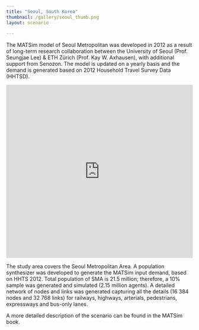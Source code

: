 ```yaml
---
title: "Seoul, South Korea"
thumbnail: /gallery/seoul_thumb.png
layout: scenario
  
---
```

The MATSim model of Seoul Metropolitan was developed in 2012 as a result of long-term research collaboration between the University of Seoul (Prof. Seungjae Lee) & ETH Zürich (Prof. Kay W. Axhausen), with additional support from Senozon. The model is updated on a yearly basis and the demand is generated based on 2012 Household Travel Survey Data (HHTSD).

<iframe allowfullscreen="" frameborder="0" height="468" mozallowfullscreen="" src="http://player.vimeo.com/video/115472306" webkitallowfullscreen="" width="100%"></iframe>

The study area covers the Seoul Metropolitan Area. A population synthesizer was developed to generate the MATSim input demand, based on HHTS 2012. Total population of SMA is 21.5 million; therefore, a 10% sample was generated and simulated (2.15 million agents). A detailed network of nodes and links was generated capturing all the details (16 384 nodes and 32 768 links) for railways, highways, arterials, pedestrians, expressways and bus-only lanes.

A more detailed description of the scenario can be found in the MATSim book.


